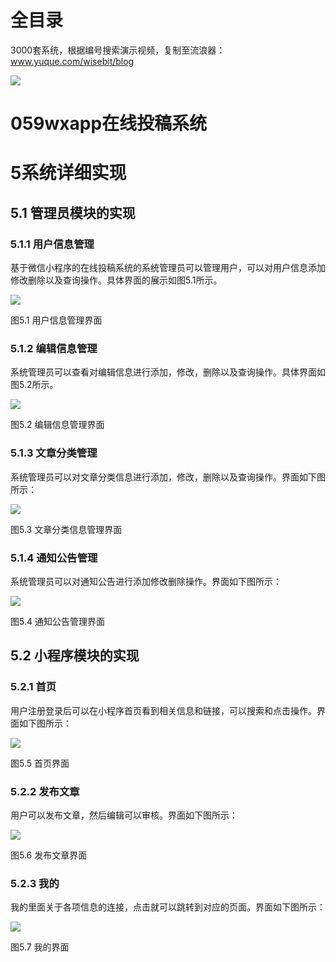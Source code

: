 # 全目录

3000套系统，根据编号搜索演示视频，复制至流浪器：www.yuque.com/wisebit/blog


![](https://bitwise.oss-cn-heyuan.aliyuncs.com/2024/11/06/qq_wechat.png)
# 059wxapp在线投稿系统
# 5系统详细实现
## 5.1 管理员模块的实现
### 5.1.1 用户信息管理
基于微信小程序的在线投稿系统的系统管理员可以管理用户，可以对用户信息添加修改删除以及查询操作。具体界面的展示如图5.1所示。

![](/md/blog.009.png)

图5.1 用户信息管理界面
### 5.1.2 编辑信息管理
系统管理员可以查看对编辑信息进行添加，修改，删除以及查询操作。具体界面如图5.2所示。

![](/md/blog.010.png)

图5.2 编辑信息管理界面
### 5.1.3 文章分类管理
系统管理员可以对文章分类信息进行添加，修改，删除以及查询操作。界面如下图所示：

![](/md/blog.011.png)

图5.3 文章分类信息管理界面
### 5.1.4 通知公告管理
系统管理员可以对通知公告进行添加修改删除操作。界面如下图所示：

![](/md/blog.012.png)

图5.4 通知公告管理界面

## 5.2 小程序模块的实现
### 5.2.1 首页
用户注册登录后可以在小程序首页看到相关信息和链接，可以搜索和点击操作。界面如下图所示：

![](/md/blog.013.png)

图5.5 首页界面
### 5.2.2 发布文章
用户可以发布文章，然后编辑可以审核。界面如下图所示：

![](/md/blog.014.png)

图5.6 发布文章界面
### 5.2.3 我的
我的里面关于各项信息的连接，点击就可以跳转到对应的页面。界面如下图所示：


![](/md/blog.015.png)

图5.7 我的界面













